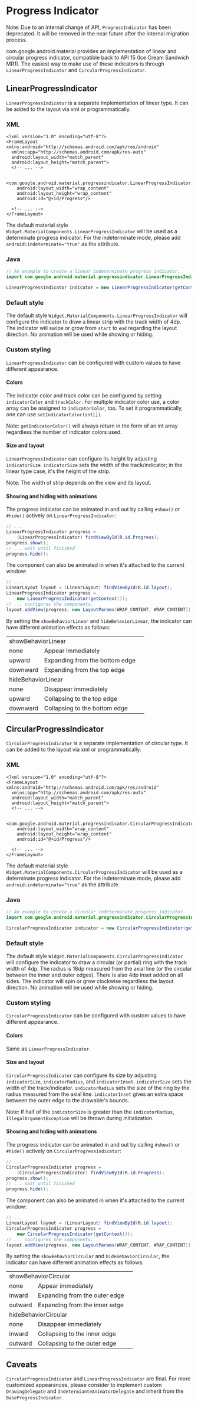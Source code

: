 # Progress Indicator

Note: Due to an internal change of API, `ProgressIndicator` has been deprecated.
It will be removed in the near future after the internal migration process.

com.google.android.material provides an implementation of linear and circular
progress indicator, compatible back to API 15 (Ice Cream Sandwich MR1). The
easiest way to make use of these indicators is through `LinearProgressIndicator`
and `CircularProgressIndicator`.

## LinearProgressIndicator

`LinearProgressIndicator` is a separate implementation of linear type. It can be
added to the layout via xml or programmatically.

### XML

```
<?xml version="1.0" encoding="utf-8"?>
<FrameLayout xmlns:android="http://schemas.android.com/apk/res/android"
  xmlns:app="http://schemas.android.com/apk/res-auto"
  android:layout_width="match_parent"
  android:layout_height="match_parent">
  <!-- ... -->

  <com.google.android.material.progressindicator.LinearProgressIndicator
    android:layout_width="wrap_content"
    android:layout_height="wrap_content"
    android:id="@+id/Progress"/>

  <!-- ... -->
</FrameLayout>
```

The default material style `Widget.MaterialComponents.LinearProgressIndicator`
will be used as a determinate progress indicator. For the indeterminate mode,
please add `android:indeterminate="true"` as the attribute.

### Java

```java
// An example to create a linear indeterminate progress indicator.
import com.google.android.material.progressindicator.LinearProgressIndicator;

LinearProgressIndicator indicator = new LinearProgressIndicator(getContext());
```

### Default style

The default style `Widget.MaterialComponents.LinearProgressIndicator` will
configure the indicator to draw a linear strip with the track width of 4dp. The
indicator will swipe or grow from `start` to `end` regarding the layout
direction. No animation will be used while showing or hiding.

### Custom styling

`LinearProgressIndicator` can be configured with custom values to have different
appearance.

#### Colors

The indicator color and track color can be configured by setting
`indicatorColor` and `trackColor`. For multiple indicator color use, a color
array can be assigned to `indicatorColor`, too. To set it programmatically, one
can use `setIndicatorColor(int[])`.

Note: `getIndicatorColor()` will always return in the form of an int array
regardless the number of indicator colors used.

#### Size and layout

`LinearProgressIndicator` can configure its height by adjusting `indicatorSize`.
`indicatorSize` sets the width of the track/indicator; in the linear type case,
it's the height of the strip.

Note: The width of strip depends on the view and its layout.

#### Showing and hiding with animations

The progress indicator can be animated in and out by calling `#show()` or
`#hide()` actively on `LinearProgressIndicator`:

```java
// ...
LinearProgressIndicator progress =
    (LinearProgressIndicator) findViewById(R.id.Progress);
progress.show();
// ... wait until finished
progress.hide();
```

The component can also be animated in when it's attached to the current window:

```java
// ...
LinearLayout layout = (LinearLayout) findViewById(R.id.layout);
LinearProgressIndicator progress =
    new LinearProgressIndicator(getContext());
// ... configures the components.
layout.addView(progress, new LayoutParams(WRAP_CONTENT, WRAP_CONTENT));
```

By setting the `showBehaviorLinear` and `hideBehaviorLinear`, the indicator can
have different animation effects as follows:

<table>
  <tr><td colspan=2>showBehaviorLinear<td></tr>
  <tr><td>none</td><td>Appear immediately</td></tr>
  <tr><td>upward</td><td>Expanding from the bottom edge</td></tr>
  <tr><td>downward</td><td>Expanding from the top edge</td></tr>
  <tr><td colspan=2>hideBehaviorLinear<td></tr>
  <tr><td>none</td><td>Disappear immediately</td></tr>
  <tr><td>upward</td><td>Collapsing to the top edge</td></tr>
  <tr><td>downward</td><td>Collapsing to the bottom edge</td></tr>
</table>

## CircularProgressIndicator

`CircularProgressIndicator` is a separate implementation of circular type. It
can be added to the layout via xml or programmatically.

### XML

```
<?xml version="1.0" encoding="utf-8"?>
<FrameLayout xmlns:android="http://schemas.android.com/apk/res/android"
  xmlns:app="http://schemas.android.com/apk/res-auto"
  android:layout_width="match_parent"
  android:layout_height="match_parent">
  <!-- ... -->

  <com.google.android.material.progressindicator.CircularProgressIndicator
    android:layout_width="wrap_content"
    android:layout_height="wrap_content"
    android:id="@+id/Progress"/>

  <!-- ... -->
</FrameLayout>
```

The default material style `Widget.MaterialComponents.CircularProgressIndicator`
will be used as a determinate progress indicator. For the indeterminate mode,
please add `android:indeterminate="true"` as the attribute.

### Java

```java
// An example to create a circular indeterminate progress indicator.
import com.google.android.material.progressindicator.CircularProgressIndicator;

CircularProgressIndicator indicator = new CircularProgressIndicator(getContext());
```

### Default style

The default style `Widget.MaterialComponents.CircularProgressIndicator` will
configure the indicator to draw a circular (or partial) ring with the track
width of 4dp. The radius is 18dp measured from the axial line (or the circular
between the inner and outer edges). There is also 4dp inset added on all sides.
The indicator will spin or grow clockwise regardless the layout direction. No
animation will be used while showing or hiding.

### Custom styling

`CircularProgressIndicator` can be configured with custom values to have
different appearance.

#### Colors

Same as `LinearProgressIndicator`.

#### Size and layout

`CircularProgressIndicator` can configure its size by adjusting `indicatorSize`,
`indicatorRadius`, and `indicatorInset`. `indicatorSize` sets the width of the
track/indicator. `indicatorRadius` sets the size of the ring by the radius
measured from the axial line. `indicatorInset` gives an extra space between the
outer edge to the drawable's bounds.

Note: If half of the `indicatorSize` is greater than the `indicatorRadius`,
`IllegalArgumentException` will be thrown during initialization.

#### Showing and hiding with animations

The progress indicator can be animated in and out by calling `#show()` or
`#hide()` actively on `CircularProgressIndicator`:

```java
// ...
CircularProgressIndicator progress =
    (CircularProgressIndicator) findViewById(R.id.Progress);
progress.show();
// ... wait until finished
progress.hide();
```

The component can also be animated in when it's attached to the current window:

```java
// ...
LinearLayout layout = (LinearLayout) findViewById(R.id.layout);
CircularProgressIndicator progress =
    new CircularProgressIndicator(getContext());
// ... configures the components.
layout.addView(progress, new LayoutParams(WRAP_CONTENT, WRAP_CONTENT));
```

By setting the `showBehaviorCircular` and `hideBehaviorCircular`, the indicator
can have different animation effects as follows:

<table>
  <tr><td colspan=2>showBehaviorCircular<td></tr>
  <tr><td>none</td><td>Appear immediately</td></tr>
  <tr><td>inward</td><td>Expanding from the outer edge</td></tr>
  <tr><td>outward</td><td>Expanding from the inner edge</td></tr>
  <tr><td colspan=2>hideBehaviorCircular<td></tr>
  <tr><td>none</td><td>Disappear immediately</td></tr>
  <tr><td>inward</td><td>Collapsing to the inner edge</td></tr>
  <tr><td>outward</td><td>Collapsing to the outer edge</td></tr>
</table>

## Caveats

`CircularProgressIndicator` and `LinearProgressIndicator` are final. For more
customized appearances, please consider to implement custom `DrawingDelegate`
and `IndetermianteAnimatorDelegate` and inherit from the `BaseProgressIndicator`.
